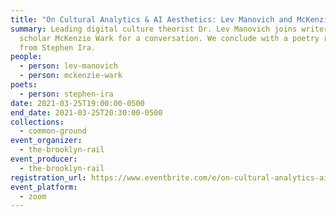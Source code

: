 ```yaml
---
title: "On Cultural Analytics & AI Aesthetics: Lev Manovich and McKenzie Wark"
summary: Leading digital culture theorist Dr. Lev Manovich joins writer and
  scholar McKenzie Wark for a conversation. We conclude with a poetry reading
  from Stephen Ira.
people:
  - person: lev-manovich
  - person: mckenzie-wark
poets:
  - person: stephen-ira
date: 2021-03-25T19:00:00-0500
end_date: 2021-03-25T20:30:00-0500
collections:
  - common-ground
event_organizer:
  - the-brooklyn-rail
event_producer:
  - the-brooklyn-rail
registration_url: https://www.eventbrite.com/e/on-cultural-analytics-ai-aesthetics-tickets-147137487185
event_platform:
  - zoom
---
```

